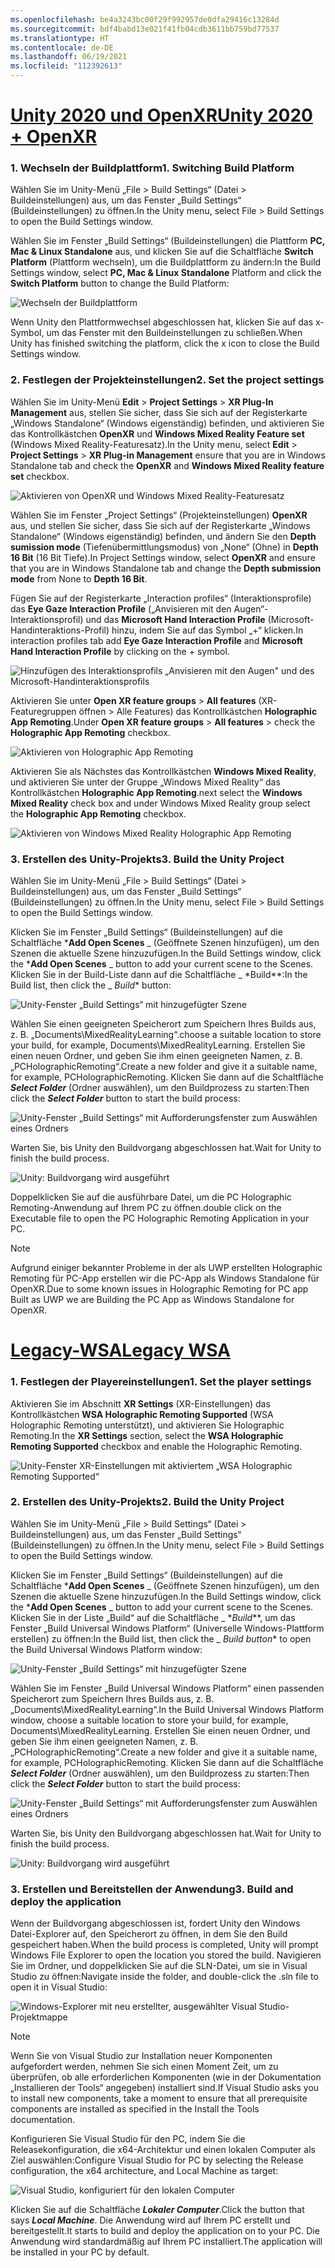 ```yaml
---
ms.openlocfilehash: be4a3243bc00f29f992957de0dfa29416c13284d
ms.sourcegitcommit: bdf4babd13e021f41fb04cdb3611bb759bd77537
ms.translationtype: HT
ms.contentlocale: de-DE
ms.lasthandoff: 06/19/2021
ms.locfileid: "112392613"
---
```

# <a name="unity-2020--openxr"></a>[<span data-ttu-id="750bc-101">Unity 2020 und OpenXR</span><span class="sxs-lookup"><span data-stu-id="750bc-101">Unity 2020 + OpenXR</span></span>](#tab/openxr)

### <a name="1-switching-build-platform"></a><span data-ttu-id="750bc-102">1. Wechseln der Buildplattform</span><span class="sxs-lookup"><span data-stu-id="750bc-102">1. Switching Build Platform</span></span>

<span data-ttu-id="750bc-103">Wählen Sie im Unity-Menü „File > Build Settings“ (Datei > Buildeinstellungen) aus, um das Fenster „Build Settings“ (Buildeinstellungen) zu öffnen.</span><span class="sxs-lookup"><span data-stu-id="750bc-103">In the Unity menu, select File > Build Settings to open the Build Settings window.</span></span>

<span data-ttu-id="750bc-104">Wählen Sie im Fenster „Build Settings“ (Buildeinstellungen) die Plattform **PC, Mac & Linux Standalone** aus, und klicken Sie auf die Schaltfläche **Switch Platform** (Plattform wechseln), um die Buildplattform zu ändern:</span><span class="sxs-lookup"><span data-stu-id="750bc-104">In the Build Settings window, select **PC, Mac & Linux Standalone** Platform and click the **Switch Platform** button to change the Build Platform:</span></span>

![Wechseln der Buildplattform](../images/mrlearning-pc-holographic-remoting/Tutorial2-Section2-Step4-1.PNG)

<span data-ttu-id="750bc-106">Wenn Unity den Plattformwechsel abgeschlossen hat, klicken Sie auf das x-Symbol, um das Fenster mit den Buildeinstellungen zu schließen.</span><span class="sxs-lookup"><span data-stu-id="750bc-106">When Unity has finished switching the platform, click the x icon to close the Build Settings window.</span></span>

### <a name="2-set-the-project-settings"></a><span data-ttu-id="750bc-107">2. Festlegen der Projekteinstellungen</span><span class="sxs-lookup"><span data-stu-id="750bc-107">2. Set the project settings</span></span>

<span data-ttu-id="750bc-108">Wählen Sie im Unity-Menü **Edit** > **Project Settings** > **XR Plug-In Management** aus, stellen Sie sicher, dass Sie sich auf der Registerkarte „Windows Standalone“ (Windows eigenständig) befinden, und aktivieren Sie das Kontrollkästchen **OpenXR** und **Windows Mixed Reality Feature set** (Windows Mixed Reality-Featuresatz).</span><span class="sxs-lookup"><span data-stu-id="750bc-108">In the Unity menu, select **Edit** > **Project Settings** > **XR Plug-in Management** ensure that you are in Windows Standalone tab and check the **OpenXR** and **Windows Mixed Reality feature set** checkbox.</span></span>

![Aktivieren von OpenXR und Windows Mixed Reality-Featuresatz](../images/mrlearning-pc-holographic-remoting/Tutorial2-Section2-Step4-2.PNG)

<span data-ttu-id="750bc-110">Wählen Sie im Fenster „Project Settings“ (Projekteinstellungen) **OpenXR** aus, und stellen Sie sicher, dass Sie sich auf der Registerkarte „Windows Standalone“ (Windows eigenständig) befinden, und ändern Sie den **Depth sumission mode** (Tiefenübermittlungsmodus) von „None“ (Ohne) in **Depth 16 Bit** (16 Bit Tiefe).</span><span class="sxs-lookup"><span data-stu-id="750bc-110">In Project Settings window, select **OpenXR** and ensure that you are in Windows Standalone tab and change the **Depth submission mode** from None to **Depth 16 Bit**.</span></span>

<span data-ttu-id="750bc-111">Fügen Sie auf der Registerkarte „Interaction profiles“ (Interaktionsprofile) das **Eye Gaze Interaction Profile** („Anvisieren mit den Augen“-Interaktionsprofil) und das **Microsoft Hand Interaction Profile** (Microsoft-Handinteraktions-Profil) hinzu, indem Sie auf das Symbol „+“ klicken.</span><span class="sxs-lookup"><span data-stu-id="750bc-111">In interaction profiles tab add **Eye Gaze Interaction Profile** and **Microsoft Hand Interaction Profile** by clicking on the + symbol.</span></span>

![Hinzufügen des Interaktionsprofils „Anvisieren mit den Augen" und des Microsoft-Handinteraktionsprofils](../images/mrlearning-pc-holographic-remoting/Tutorial2-Section2-Step4-3.PNG)

<span data-ttu-id="750bc-113">Aktivieren Sie unter **Open XR feature groups** > **All features** (XR-Featuregruppen öffnen > Alle Features) das Kontrollkästchen **Holographic App Remoting**.</span><span class="sxs-lookup"><span data-stu-id="750bc-113">Under **Open XR feature groups** > **All features** > check the **Holographic App Remoting** checkbox.</span></span>

![Aktivieren von Holographic App Remoting](../images/mrlearning-pc-holographic-remoting/Tutorial2-Section2-Step4-4.PNG)

<span data-ttu-id="750bc-115">Aktivieren Sie als Nächstes das Kontrollkästchen **Windows Mixed Reality**, und aktivieren Sie unter der Gruppe „Windows Mixed Reality“ das Kontrollkästchen **Holographic App Remoting**.</span><span class="sxs-lookup"><span data-stu-id="750bc-115">next select the **Windows Mixed Reality**  check box and under Windows Mixed Reality group select the  **Holographic App Remoting** checkbox.</span></span>

![Aktivieren von Windows Mixed Reality Holographic App Remoting](../images/mrlearning-pc-holographic-remoting/Tutorial2-Section2-Step4-5.PNG)

### <a name="3-build-the-unity-project"></a><span data-ttu-id="750bc-117">3. Erstellen des Unity-Projekts</span><span class="sxs-lookup"><span data-stu-id="750bc-117">3. Build the Unity Project</span></span>

<span data-ttu-id="750bc-118">Wählen Sie im Unity-Menü „File > Build Settings“ (Datei > Buildeinstellungen) aus, um das Fenster „Build Settings“ (Buildeinstellungen) zu öffnen.</span><span class="sxs-lookup"><span data-stu-id="750bc-118">In the Unity menu, select File > Build Settings to open the Build Settings window.</span></span>

<span data-ttu-id="750bc-119">Klicken Sie im Fenster „Build Settings“ (Buildeinstellungen) auf die Schaltfläche \***Add Open Scenes** _ (Geöffnete Szenen hinzufügen), um den Szenen die aktuelle Szene hinzuzufügen.</span><span class="sxs-lookup"><span data-stu-id="750bc-119">In the Build Settings window, click the \***Add Open Scenes** _ button to add your current scene to the Scenes.</span></span> <span data-ttu-id="750bc-120">Klicken Sie in der Build-Liste dann auf die Schaltfläche _ \*Build\*\*:</span><span class="sxs-lookup"><span data-stu-id="750bc-120">In the Build list, then click the _ *Build*\* button:</span></span>

![Unity-Fenster „Build Settings“ mit hinzugefügter Szene](../images/mrlearning-pc-holographic-remoting/Tutorial2-Section2-Step4-6.PNG)

<span data-ttu-id="750bc-122">Wählen Sie einen geeigneten Speicherort zum Speichern Ihres Builds aus, z. B. „Documents\MixedRealityLearning“.</span><span class="sxs-lookup"><span data-stu-id="750bc-122">choose a suitable location to store your build, for example, Documents\MixedRealityLearning.</span></span> <span data-ttu-id="750bc-123">Erstellen Sie einen neuen Ordner, und geben Sie ihm einen geeigneten Namen, z. B. „PCHolographicRemoting“.</span><span class="sxs-lookup"><span data-stu-id="750bc-123">Create a new folder and give it a suitable name, for example, PCHolographicRemoting.</span></span> <span data-ttu-id="750bc-124">Klicken Sie dann auf die Schaltfläche ***Select Folder*** (Ordner auswählen), um den Buildprozess zu starten:</span><span class="sxs-lookup"><span data-stu-id="750bc-124">Then click the ***Select Folder*** button to start the build process:</span></span>

![Unity-Fenster „Build Settings“ mit Aufforderungsfenster zum Auswählen eines Ordners](../images/mrlearning-pc-holographic-remoting/Tutorial2-Section2-Step4-7.png)

<span data-ttu-id="750bc-126">Warten Sie, bis Unity den Buildvorgang abgeschlossen hat.</span><span class="sxs-lookup"><span data-stu-id="750bc-126">Wait for Unity to finish the build process.</span></span>

![Unity: Buildvorgang wird ausgeführt](../images/mrlearning-pc-holographic-remoting/Tutorial2-Section2-Step4-8.png)

<span data-ttu-id="750bc-128">Doppelklicken Sie auf die ausführbare Datei, um die PC Holographic Remoting-Anwendung auf Ihrem PC zu öffnen.</span><span class="sxs-lookup"><span data-stu-id="750bc-128">double click on the Executable file to open the PC Holographic Remoting Application in your PC.</span></span>

> [!NOTE]
> <span data-ttu-id="750bc-129">Aufgrund einiger bekannter Probleme in der als UWP erstellten Holographic Remoting für PC-App erstellen wir die PC-App als Windows Standalone für OpenXR.</span><span class="sxs-lookup"><span data-stu-id="750bc-129">Due to some known issues in Holographic Remoting for PC app Built as UWP we are Building the PC App as Windows Standalone for OpenXR.</span></span>


# <a name="legacy-wsa"></a>[<span data-ttu-id="750bc-130">Legacy-WSA</span><span class="sxs-lookup"><span data-stu-id="750bc-130">Legacy WSA</span></span>](#tab/wsa)

### <a name="1-set-the-player-settings"></a><span data-ttu-id="750bc-131">1. Festlegen der Playereinstellungen</span><span class="sxs-lookup"><span data-stu-id="750bc-131">1. Set the player settings</span></span>

<span data-ttu-id="750bc-132">Aktivieren Sie im Abschnitt **XR Settings** (XR-Einstellungen) das Kontrollkästchen **WSA Holographic Remoting Supported** (WSA Holographic Remoting unterstützt), und aktivieren Sie Holographic Remoting.</span><span class="sxs-lookup"><span data-stu-id="750bc-132">In the **XR Settings** section, select the **WSA Holographic Remoting Supported** checkbox and enable the Holographic Remoting.</span></span>

![Unity-Fenster XR-Einstellungen mit aktiviertem „WSA Holographic Remoting Supported“](../images/mrlearning-pc-holographic-remoting/Tutorial2-Section2-Step1-1.png)

### <a name="2-build-the-unity-project"></a><span data-ttu-id="750bc-134">2. Erstellen des Unity-Projekts</span><span class="sxs-lookup"><span data-stu-id="750bc-134">2. Build the Unity Project</span></span>

<span data-ttu-id="750bc-135">Wählen Sie im Unity-Menü „File > Build Settings“ (Datei > Buildeinstellungen) aus, um das Fenster „Build Settings“ (Buildeinstellungen) zu öffnen.</span><span class="sxs-lookup"><span data-stu-id="750bc-135">In the Unity menu, select File > Build Settings to open the Build Settings window.</span></span>

<span data-ttu-id="750bc-136">Klicken Sie im Fenster „Build Settings“ (Buildeinstellungen) auf die Schaltfläche \***Add Open Scenes** _ (Geöffnete Szenen hinzufügen), um den Szenen die aktuelle Szene hinzuzufügen.</span><span class="sxs-lookup"><span data-stu-id="750bc-136">In the Build Settings window, click the \***Add Open Scenes** _ button to add your current scene to the Scenes.</span></span> <span data-ttu-id="750bc-137">Klicken Sie in der Liste „Build“ auf die Schaltfläche _ \*_Build_\*\*, um das Fenster „Build Universal Windows Platform“ (Universelle Windows-Plattform erstellen) zu öffnen:</span><span class="sxs-lookup"><span data-stu-id="750bc-137">In the Build list, then click the _ *_Build button_*\* to open the Build Universal Windows Platform window:</span></span>

![Unity-Fenster „Build Settings“ mit hinzugefügter Szene](../images/mrlearning-pc-holographic-remoting/Tutorial2-Section2-Step2-1.png)

<span data-ttu-id="750bc-139">Wählen Sie im Fenster „Build Universal Windows Platform“ einen passenden Speicherort zum Speichern Ihres Builds aus, z. B. „Documents\MixedRealityLearning“.</span><span class="sxs-lookup"><span data-stu-id="750bc-139">In the Build Universal Windows Platform window, choose a suitable location to store your build, for example, Documents\MixedRealityLearning.</span></span> <span data-ttu-id="750bc-140">Erstellen Sie einen neuen Ordner, und geben Sie ihm einen geeigneten Namen, z. B. „PCHolographicRemoting“.</span><span class="sxs-lookup"><span data-stu-id="750bc-140">Create a new folder and give it a suitable name, for example, PCHolographicRemoting.</span></span> <span data-ttu-id="750bc-141">Klicken Sie dann auf die Schaltfläche ***Select Folder*** (Ordner auswählen), um den Buildprozess zu starten:</span><span class="sxs-lookup"><span data-stu-id="750bc-141">Then click the ***Select Folder*** button to start the build process:</span></span>

![Unity-Fenster „Build Settings“ mit Aufforderungsfenster zum Auswählen eines Ordners](../images/mrlearning-pc-holographic-remoting/Tutorial2-Section2-Step2-2.png)

<span data-ttu-id="750bc-143">Warten Sie, bis Unity den Buildvorgang abgeschlossen hat.</span><span class="sxs-lookup"><span data-stu-id="750bc-143">Wait for Unity to finish the build process.</span></span>

![Unity: Buildvorgang wird ausgeführt](../images/mrlearning-pc-holographic-remoting/Tutorial2-Section2-Step2-3.png)

### <a name="3-build-and-deploy-the-application"></a><span data-ttu-id="750bc-145">3. Erstellen und Bereitstellen der Anwendung</span><span class="sxs-lookup"><span data-stu-id="750bc-145">3. Build and deploy the application</span></span>

<span data-ttu-id="750bc-146">Wenn der Buildvorgang abgeschlossen ist, fordert Unity den Windows Datei-Explorer auf, den Speicherort zu öffnen, in dem Sie den Build gespeichert haben.</span><span class="sxs-lookup"><span data-stu-id="750bc-146">When the build process is completed, Unity will prompt Windows File Explorer to open the location you stored the build.</span></span> <span data-ttu-id="750bc-147">Navigieren Sie im Ordner, und doppelklicken Sie auf die SLN-Datei, um sie in Visual Studio zu öffnen:</span><span class="sxs-lookup"><span data-stu-id="750bc-147">Navigate inside the folder, and double-click the .sln file to open it in Visual Studio:</span></span>

![Windows-Explorer mit neu erstellter, ausgewählter Visual Studio-Projektmappe](../images/mrlearning-pc-holographic-remoting/Tutorial2-Section2-Step3-1.png)

> [!NOTE]
> <span data-ttu-id="750bc-149">Wenn Sie von Visual Studio zur Installation neuer Komponenten aufgefordert werden, nehmen Sie sich einen Moment Zeit, um zu überprüfen, ob alle erforderlichen Komponenten (wie in der Dokumentation „Installieren der Tools“ angegeben) installiert sind.</span><span class="sxs-lookup"><span data-stu-id="750bc-149">If Visual Studio asks you to install new components, take a moment to ensure that all prerequisite components are installed as specified in the Install the Tools documentation.</span></span>

<span data-ttu-id="750bc-150">Konfigurieren Sie Visual Studio für den PC, indem Sie die Releasekonfiguration, die x64-Architektur und einen lokalen Computer als Ziel auswählen:</span><span class="sxs-lookup"><span data-stu-id="750bc-150">Configure Visual Studio for PC by selecting the Release configuration, the x64 architecture, and Local Machine as target:</span></span>

![Visual Studio, konfiguriert für den lokalen Computer](../images/mrlearning-pc-holographic-remoting/Tutorial2-Section2-Step3-2.png)

<span data-ttu-id="750bc-152">Klicken Sie auf die Schaltfläche ***Lokaler Computer***.</span><span class="sxs-lookup"><span data-stu-id="750bc-152">Click the button that says ***Local Machine***.</span></span> <span data-ttu-id="750bc-153">Die Anwendung wird auf Ihrem PC erstellt und bereitgestellt.</span><span class="sxs-lookup"><span data-stu-id="750bc-153">It starts to build and deploy the application on to your PC.</span></span> <span data-ttu-id="750bc-154">Die Anwendung wird standardmäßig auf Ihrem PC installiert.</span><span class="sxs-lookup"><span data-stu-id="750bc-154">The application will be installed in your PC by default.</span></span>
